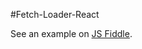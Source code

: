 #Fetch-Loader-React

See an example on [JS Fiddle](https://jsfiddle.net/Bligoubloups/0bf248ce/15/).
